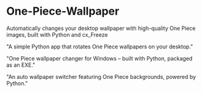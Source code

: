 # One-Piece-Wallpaper
Automatically changes your desktop wallpaper with high-quality One Piece images, built with Python and cx_Freeze

"A simple Python app that rotates One Piece wallpapers on your desktop."

"One Piece wallpaper changer for Windows – built with Python, packaged as an EXE."

"An auto wallpaper switcher featuring One Piece backgrounds, powered by Python."
